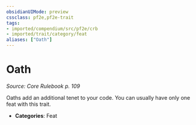 ```yaml
---
obsidianUIMode: preview
cssclass: pf2e,pf2e-trait
tags:
- imported/compendium/src/pf2e/crb
- imported/trait/category/feat
aliases: ["Oath"]
---
```

# Oath  
*Source: Core Rulebook p. 109*  

Oaths add an additional tenet to your code. You can usually have only one feat with this trait.

- **Categories**: Feat